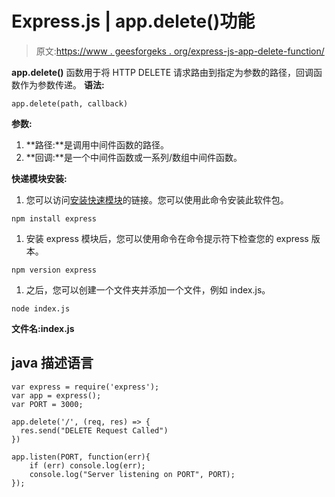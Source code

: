# Express.js | app.delete()功能

> 原文:[https://www . geesforgeks . org/express-js-app-delete-function/](https://www.geeksforgeeks.org/express-js-app-delete-function/)

**app.delete()** 函数用于将 HTTP DELETE 请求路由到指定为参数的路径，回调函数作为参数传递。
**语法:**

```
app.delete(path, callback)
```

**参数:**

1.  **路径:**是调用中间件函数的路径。
2.  **回调:**是一个中间件函数或一系列/数组中间件函数。

**快递模块安装:**

1.  您可以访问[安装快速模块](https://www.npmjs.com/package/express)的链接。您可以使用此命令安装此软件包。

```
npm install express
```

1.  安装 express 模块后，您可以使用命令在命令提示符下检查您的 express 版本。

```
npm version express
```

1.  之后，您可以创建一个文件夹并添加一个文件，例如 index.js。

```
node index.js
```

**文件名:index.js**

## java 描述语言

```
var express = require('express');
var app = express();
var PORT = 3000;

app.delete('/', (req, res) => {
  res.send("DELETE Request Called")
})

app.listen(PORT, function(err){
    if (err) console.log(err);
    console.log("Server listening on PORT", PORT);
});
```
